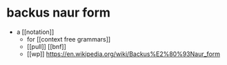 # backus naur form

- a [[notation]]
  - for [[context free grammars]]
  - [[pull]] [[bnf]]
  - [[wp]] https://en.wikipedia.org/wiki/Backus%E2%80%93Naur_form


